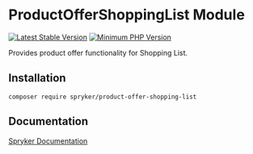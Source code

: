 # ProductOfferShoppingList Module
[![Latest Stable Version](https://poser.pugx.org/spryker/product-offer-shopping-list/v/stable.svg)](https://packagist.org/packages/spryker/product-offer-shopping-list)
[![Minimum PHP Version](https://img.shields.io/badge/php-%3E%3D%207.4-8892BF.svg)](https://php.net/)

Provides product offer functionality for Shopping List.

## Installation

```
composer require spryker/product-offer-shopping-list
```

## Documentation

[Spryker Documentation](https://docs.spryker.com)
